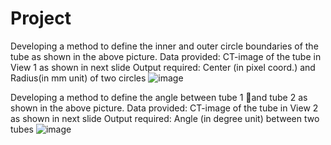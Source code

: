# Project

Developing a method to define the inner and outer circle boundaries of the tube as shown in the above picture.
Data provided: CT-image of the tube in View 1 as shown in next slide
Output required: Center (in pixel coord.) and Radius(in mm unit) of two circles 
![image](https://user-images.githubusercontent.com/75765268/136333493-1d50526a-d7d0-40c2-96cd-c33bd7a89e49.png)


Developing a method to define the angle between tube 1 and tube 2 as shown in the above picture.
Data provided: CT-image of the tube in View 2 as shown in next slide
Output required: Angle (in degree unit) between two tubes
![image](https://user-images.githubusercontent.com/75765268/136333549-f0ec1fd8-b88a-4bde-ae27-cef601171b4b.png)

